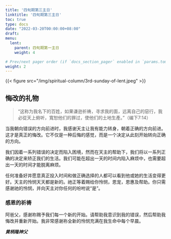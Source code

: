```yaml
---
title: '四旬期第三主日'
linktitle: '四旬期第三主日'
toc: true
type: docs
date: "2022-03-20T00:00:00+08:00"
draft:
menu:
  lent:
    parent: 四旬期第一主日
    weight: 4

# Prev/next pager order (if `docs_section_pager` enabled in `params.toml`)
weight: 2
---
```


{{< figure src="/img/spiritual-column/3rd-sunday-of-lent.jpeg" >}}

## 悔改的礼物
> “这称为我名下的百姓，如果谦逊祈祷，寻求我的面，远离自己的惡行，我必從天上俯听，寬恕他们的罪过，使他们的土地生產。”（编下7:14）

当我朝向错误的方向前进时，我感谢天主让我有能力转身，朝着正确的方向前进。这才是真正的悔改。它不仅是一种后悔的感觉，而是一个决定从此刻开始转向正确的方向。

我们因着一系列错误的决定而陷入困境，然而在天主的帮助下，我们将以一系列正确的决定来矫正我们的生活。我们可能在超出一天的时间内陷入麻烦中，也需要超出一天的时间才能脱离麻烦。

任何准备好并愿意真正投入时间和做正确选择的人都可以看到他或她的生活变得更好。天主的怜悯天天都是新的。祂正等着赐给你怜悯，恩宠，恩惠及帮助。你只需感谢祂的怜悯，并向天主对你任何的吩咐说“是”。

### 感恩的祈祷
阿爸父，感谢祢赐予我们每一个新的开始。请帮助我意识到我的错误，然后帮助我悔改并重新开始。我非常感谢祢全新的怜悯充满在我生命中每个早晨。

___黄柄隆神父___
